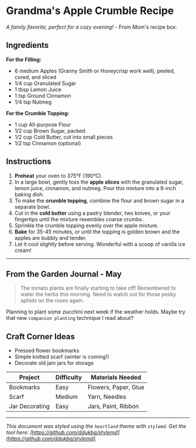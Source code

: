 # Grandma's Apple Crumble Recipe

*A family favorite, perfect for a cozy evening!* - From Mom's recipe box.

## Ingredients

**For the Filling:**

*   6 medium Apples (Granny Smith or Honeycrisp work well), peeled, cored, and sliced
*   1/4 cup Granulated Sugar
*   1 tbsp Lemon Juice
*   1 tsp Ground Cinnamon
*   1/4 tsp Nutmeg

**For the Crumble Topping:**

*   1 cup All-purpose Flour
*   1/2 cup Brown Sugar, packed
*   1/2 cup Cold Butter, cut into small pieces
*   1/2 tsp Cinnamon (optional)

## Instructions

1.  **Preheat** your oven to 375°F (190°C).
2.  In a large bowl, gently toss the **apple slices** with the granulated sugar, lemon juice, cinnamon, and nutmeg. Pour this mixture into a 9-inch baking dish.
3.  To make the **crumble topping**, combine the flour and brown sugar in a separate bowl.
4.  Cut in the **cold butter** using a pastry blender, two knives, or your fingertips until the mixture resembles coarse crumbs.
5.  Sprinkle the crumble topping evenly over the apple mixture.
6.  **Bake** for 35-45 minutes, or until the topping is golden brown and the apples are bubbly and tender.
7.  Let it cool slightly before serving. Wonderful with a scoop of vanilla ice cream!

***

## From the Garden Journal - May

> The tomato plants are finally starting to take off! Remembered to water the herbs this morning. Need to watch out for those pesky aphids on the roses again.

Planning to plant some zucchini next week if the weather holds. Maybe try that new `companion planting` technique I read about?

## Craft Corner Ideas

*   Pressed flower bookmarks
*   Simple knitted scarf (winter is coming!)
*   Decorate old jam jars for storage

| Project        | Difficulty | Materials Needed     |
|----------------|------------|----------------------|
| Bookmarks      | Easy       | Flowers, Paper, Glue |
| Scarf          | Medium     | Yarn, Needles        |
| Jar Decorating | Easy       | Jars, Paint, Ribbon  |


---
*This document was styled using the `heartland` theme with `stylemd`. Get the tool here: [https://github.com/ddukbg/stylemd](https://github.com/ddukbg/stylemd)* 